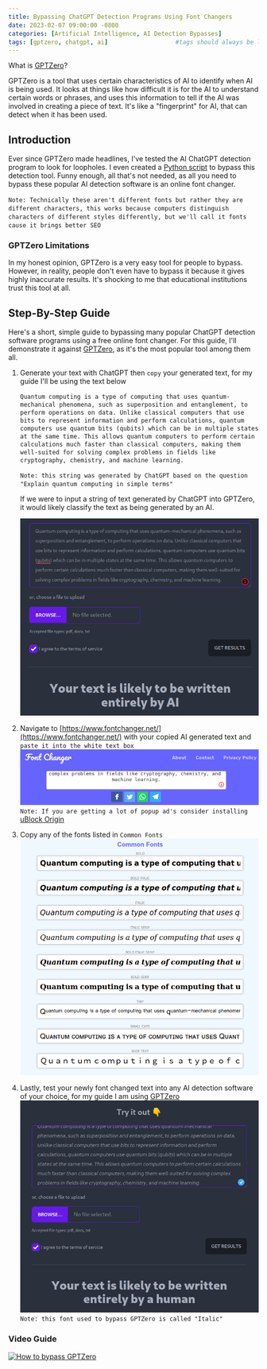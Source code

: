 ```yaml
---
title: Bypassing ChatGPT Detection Programs Using Font Changers
date: 2023-02-07 09:00:00 -0800
categories: [Artificial Intelligence, AI Detection Bypasses]
tags: [gptzero, chatgpt, ai]                   #tags should always be lowercase
---
```


What is [GPTZero](https://gptzero.me/)?

GPTZero is a tool that uses certain characteristics of AI to identify when AI is being used. It looks at things like how difficult it is for the AI to understand certain words or phrases, and uses this information to tell if the AI was involved in creating a piece of text. It's like a "fingerprint" for AI, that can detect when it has been used.

## Introduction
Ever since GPTZero made headlines, I've tested the AI ChatGPT detection program to look for loopholes. I even created a [Python script](https://github.com/gonzoknows/GPTZero-Bypasser) to bypass this detection tool. Funny enough, all that's not needed, as all you need to bypass these popular AI detection software is an online font changer. 

`Note: Technically these aren't different fonts but rather they are different characters, this works because computers distinguish characters of different styles differently, but we'll call it fonts cause it brings better SEO`

### GPTZero Limitations 
In my honest opinion, GPTZero is a very easy tool for people to bypass. However, in reality, people don't even have to bypass it because it gives highly inaccurate results. It's shocking to me that educational institutions trust this tool at all.

## Step-By-Step Guide
Here's a short, simple guide to bypassing many popular ChatGPT detection software programs using a free online font changer. For this guide, I'll demonstrate it against [GPTZero](https://gptzero.me/), as it's the most popular tool among them all. 

1. Generate your text with ChatGPT then `copy` your generated text, for my guide I'll be using the text below
    ~~~
    Quantum computing is a type of computing that uses quantum-mechanical phenomena, such as superposition and entanglement, to perform operations on data. Unlike classical computers that use bits to represent information and perform calculations, quantum computers use quantum bits (qubits) which can be in multiple states at the same time. This allows quantum computers to perform certain calculations much faster than classical computers, making them well-suited for solving complex problems in fields like cryptography, chemistry, and machine learning.
    ~~~
    `Note: this string was generated by ChatGPT based on the question "Explain quantum computing in simple terms"`

    If we were to input a string of text generated by ChatGPT into GPTZero, it would likely classify the text as being generated by an AI. 

    ![GPTZero output](/assets/img/bypass%20gptzero/quantum%20detected.png)

2. Navigate to [https://www.fontchanger.net/](https://www.fontchanger.net/) with your copied AI generated text and `paste it into the white text box`
    ![Font Changer Text Box](/assets/img/font%20changer/font%20changer%20text%20box.png)
    `Note: If you are getting a lot of popup ad's consider installing` [uBlock Origin](https://ublockorigin.com/)

3. Copy any of the fonts listed in `Common Fonts`
    ![Font Changer (Common Fonts Section)](/assets/img/font%20changer/common%20fonts.png)

4. Lastly, test your newly font changed text into any AI detection software of your choice, for my guide I am using [GPTZero](https://gptzero.me/)
    ![Font Changer Bypassed GPTZero](/assets/img/font%20changer/font%20changer%20undetected%20font.png)
    `Note: this font used to bypass GPTZero is called "Italic"`

### Video Guide

[![How to bypass GPTZero](https://tilvids.com/lazy-static/previews/da66b5b4-4c3b-4500-8c3f-c0d136a375ec.jpg)](https://tilvids.com/w/1g6KoCsEXW96toQMX4hzky "Bypassing GPTZero using a font changer")
